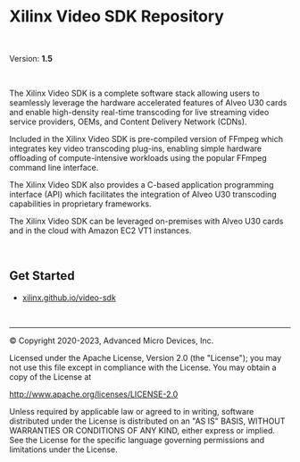 # Xilinx Video SDK Repository

</br>

Version: **1.5**

</br>

The Xilinx Video SDK is a complete software stack allowing users to seamlessly leverage the hardware accelerated features of Alveo U30 cards and enable high-density real-time transcoding for live streaming video service providers, OEMs, and Content Delivery Network (CDNs). 

Included in the Xilinx Video SDK is pre-compiled version of FFmpeg which integrates key video transcoding plug-ins, enabling simple hardware offloading of compute-intensive workloads using the popular FFmpeg command line interface. 

The Xilinx Video SDK also provides a C-based application programming interface (API) which facilitates the integration of Alveo U30 transcoding capabilities in proprietary frameworks. 

The Xilinx Video SDK can be leveraged on-premises with Alveo U30 cards and in the cloud with Amazon EC2 VT1 instances.

</br>

## Get Started

* [xilinx.github.io/video-sdk](https://xilinx.github.io/video-sdk/index.html)

</br>

---------------------------------------------------

© Copyright 2020-2023, Advanced Micro Devices, Inc.

Licensed under the Apache License, Version 2.0 (the "License"); you may not use this file except in compliance with the License. You may obtain a copy of the License at

http://www.apache.org/licenses/LICENSE-2.0

Unless required by applicable law or agreed to in writing, software distributed under the License is distributed on an "AS IS" BASIS, WITHOUT WARRANTIES OR CONDITIONS OF ANY KIND, either express or implied. See the License for the specific language governing permissions and limitations under the License.
